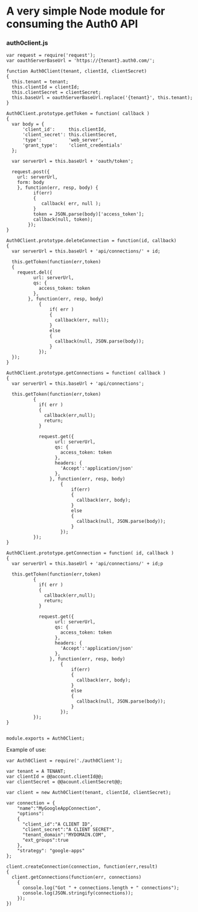 # A very simple Node module for consuming the Auth0 API

### auth0client.js

	var request = require('request');
	var oauthServerBaseUrl = 'https://{tenant}.auth0.com/';

	function Auth0Client(tenant, clientId, clientSecret)
	{
	  this.tenant = tenant;
	  this.clientId = clientId;
	  this.clientSecret = clientSecret;
	  this.baseUrl = oauthServerBaseUrl.replace('{tenant}', this.tenant);
	}

	Auth0Client.prototype.getToken = function( callback )
	{
	  var body = {
	      'client_id':     this.clientId,
	      'client_secret': this.clientSecret,
	      'type':          'web_server',
	      'grant_type':    'client_credentials'
	  };

	  var serverUrl = this.baseUrl + 'oauth/token';

	  request.post({
	    url: serverUrl,
	    form: body
	    }, function(err, resp, body) {
	          if(err)
	          {
	             callback( err, null );
	          }
	          token = JSON.parse(body)['access_token'];
	          callback(null, token);
	        });
	}

	Auth0Client.prototype.deleteConnection = function(id, callback)
	{
	  var serverUrl = this.baseUrl + 'api/connections/' + id;
	  
	  this.getToken(function(err,token)
	  {
	    request.del({
	          url: serverUrl, 
	          qs: {
	            access_token: token
	          },
	        }, function(err, resp, body)
	            {
	                if( err )
	                {
	                  callback(err, null);
	                }
	                else
	                {
	                  callback(null, JSON.parse(body));
	                }
	            });
	  });
	}

	Auth0Client.prototype.getConnections = function( callback )
	{
	  var serverUrl = this.baseUrl + 'api/connections';

	  this.getToken(function(err,token)
	          {
	            if( err )
	            {
	              callback(err,null);
	              return;
	            }

	            request.get({
	                  url: serverUrl,
	                  qs: {
	                    access_token: token
	                  },
	                  headers: {
	                    'Accept':'application/json'
	                  },
	                }, function(err, resp, body)
	                    {
	                        if(err)
	                        {
	                          callback(err, body);
	                        }
	                        else
	                        {
	                          callback(null, JSON.parse(body));
	                        }
	                    });
	          });
	}

	Auth0Client.prototype.getConnection = function( id, callback )
	{
	  var serverUrl = this.baseUrl + 'api/connections/' + id;p

	  this.getToken(function(err,token)
	          {
	            if( err )
	            {
	              callback(err,null);
	              return;
	            }

	            request.get({
	                  url: serverUrl,
	                  qs: {
	                    access_token: token
	                  },
	                  headers: {
	                    'Accept':'application/json'
	                  },
	                }, function(err, resp, body)
	                    {
	                        if(err)
	                        {
	                          callback(err, body);
	                        }
	                        else
	                        {
	                          callback(null, JSON.parse(body));
	                        }
	                    });
	          });
	}


	module.exports = Auth0Client;


Example of use:

	var Auth0Client = require('./auth0Client');

	var tenant = A TENANT;
	var clientId = @@account.clientId@@;
	var clientSecret = @@acount.clientSecret@@;

	var client = new Auth0Client(tenant, clientId, clientSecret);

	var connection = {
	    "name":"MyGoogleAppConnection",
	    "options":
	    {
	      "client_id":"A CLIENT ID",
	      "client_secret":"A CLIENT SECRET",
	      "tenant_domain":"MYDOMAIN.COM",
	      "ext_groups":true
	    },
	    "strategy": "google-apps"
	};

	client.createConnection(connection, function(err,result)
	{
	  client.getConnections(function(err, connections)
	    {
	      console.log("Got " + connections.length + " connections");
	      console.log(JSON.stringify(connections));
	    });
	})